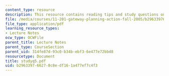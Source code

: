 ```yaml
---
content_type: resource
description: This resource contains reading tips and study questions on session 5.
file: /media/courses/11-201-gateway-planning-action-fall-2005/b296339766278c8edf161a477ef7c4f3_studyq5.pdf
file_type: application/pdf
learning_resource_types:
- Lecture Notes
ocw_type: OCWFile
parent_title: Lecture Notes
parent_type: CourseSection
parent_uid: 314fe87d-93c0-b34b-ebf3-6e477e72bbd8
resourcetype: Document
title: studyq5.pdf
uid: b2963397-6627-8c8e-df16-1a477ef7c4f3
---
```

